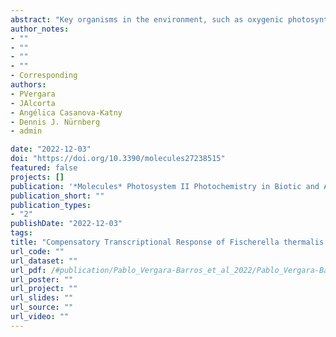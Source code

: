 ```yaml
---
abstract: "Key organisms in the environment, such as oxygenic photosynthetic primary producers (photosynthetic eukaryotes and cyanobacteria), are responsible for fixing most of the carbon globally. However, they are affected by environmental conditions, such as temperature, which in turn affect their distribution. Globally, the cyanobacterium Fischerella thermalis is one of the main primary producers in terrestrial hot springs with thermal gradients up to 60 °C, but the mechanisms by which F. thermalis maintains its photosynthetic activity at these high temperatures are not known. In this study, we used molecular approaches and bioinformatics, in addition to photophysiological analyses, to determine the genetic activity associated with the energy metabolism of F. thermalis both in situ and in high-temperature (40 °C to 65 °C) cultures. Our results show that photosynthesis of F. thermalis decays with temperature, while increased transcriptional activity of genes encoding photosystem II reaction center proteins, such as PsbA (D1), could help overcome thermal damage at up to 60 °C. We observed that F. thermalis tends to lose copies of the standard G4 D1 isoform while maintaining the recently described D1INT isoform, suggesting a preference for photoresistant isoforms in response to the thermal gradient. The transcriptional activity and metabolic characteristics of F. thermalis, as measured by metatranscriptomics, further suggest that carbon metabolism occurs in parallel with photosynthesis, thereby assisting in energy acquisition under high temperatures at which other photosynthetic organisms cannot survive. This study reveals that, to cope with the harsh conditions of hot springs, F. thermalis has several compensatory adaptations, and provides emerging evidence for mixotrophic metabolism as being potentially relevant to the thermotolerance of this species. Ultimately, this work increases our knowledge about thermal adaptation strategies of cyanobacteria."
author_notes:
- ""
- ""
- ""
- ""
- Corresponding
authors:
- PVergara
- JAlcorta
- Angélica Casanova-Katny 
- Dennis J. Nürnberg
- admin

date: "2022-12-03"
doi: "https://doi.org/10.3390/molecules27238515"
featured: false
projects: []
publication: '*Molecules* Photosystem II Photochemistry in Biotic and Abiotic Stress'
publication_short: ""
publication_types:
- "2"
publishDate: "2022-12-03"
tags:
title: "Compensatory Transcriptional Response of Fischerella thermalis to Thermal Damage of the Photosynthetic Electron Transfer Chain"
url_code: ""
url_dataset: ""
url_pdf: /#publication/Pablo_Vergara-Barros_et_al_2022/Pablo_Vergara-Barros_et_al_2022
url_poster: ""
url_project: ""
url_slides: ""
url_source: ""
url_video: ""
---
```


